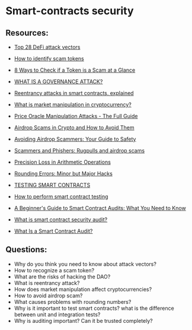 # Smart-contracts security

## Resources:

* [Top 28 DeFi attack vectors](https://medium.com/@genisis0x/top-28-defi-attack-vectors-eba0ce89e19a)

* [How to identify scam tokens](https://ethereum.org/en/guides/how-to-id-scam-tokens/)
* [8 Ways to Check if a Token is a Scam at a Glance](https://www.binance.com/en/square/post/2024-05-18-8-8266602015474)
* [WHAT IS A GOVERNANCE ATTACK?](https://www.halborn.com/blog/post/what-is-a-governance-attack)
* [Reentrancy attacks in smart contracts, explained](https://cointelegraph.com/explained/reentrancy-attacks-in-smart-contracts-explained)

* [What is market manipulation in cryptocurrency?](https://cointelegraph.com/explained/what-is-market-manipulation-in-cryptocurrency)
* [Price Oracle Manipulation Attacks - The Full Guide](https://www.cyfrin.io/blog/price-oracle-manipulation-attacks-with-examples)

* [Airdrop Scams in Crypto and How to Avoid Them](https://www.coingecko.com/learn/airdrop-scams-crypto)
* [Avoiding Airdrop Scammers: Your Guide to Safety](https://medium.com/webility/avoiding-airdrop-scammers-your-guide-to-safety-62a98dd1b8b4)
* [Scammers and Phishers: Rugpulls and airdrop scams](https://support.metamask.io/privacy-and-security/staying-safe-in-web3/scammers-and-phishers-rugpulls-and-airdrop-scams/)

* [Precision Loss in Arithmetic Operations](https://blog.solidityscan.com/precision-loss-in-arithmetic-operations-8729aea20be9)
* [Rounding Errors: Minor but Major Hacks](https://extropy-io.medium.com/rounding-errors-minor-but-major-hacks-445dc9996ecc)

* [TESTING SMART CONTRACTS](https://ethereum.org/en/developers/docs/smart-contracts/testing/)
* [How to perform smart contract testing](https://cointelegraph.com/news/smart-contract-testing-for-dummies)

* [A Beginner's Guide to Smart Contract Audits: What You Need to Know](https://dev.to/vaibhavaher219/a-beginners-guide-to-smart-contract-audits-what-you-need-to-know-4pab)
* [What is smart contract security audit?](https://www.binance.com/en/square/post/43293)
* [What Is a Smart Contract Audit?](https://www.coindesk.com/learn/what-is-a-smart-contract-audit/)

## Questions:

* Why do you think you need to know about attack vectors?
* How to recognize a scam token?
* What are the risks of hacking the DAO?
* What is reentrancy attack?
* How does market manipulation affect cryptocurrencies?
* How to avoid airdrop scam?
* What causes problems with rounding numbers?
* Why is it important to test smart contracts? what is the difference between unit and integration tests?
* Why is auditing important? Can it be trusted completely?
